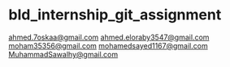 # bld_internship_git_assignment

ahmed.7oskaa@gmail.com
ahmed.eloraby3547@gmail.com
moham35356@gmail.com
mohamedsayed1167@gmail.com
MuhammadSawalhy@gmail.com
